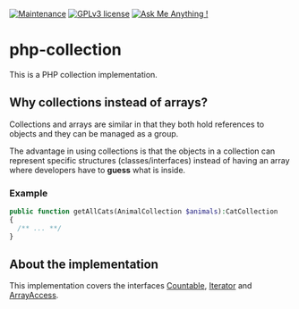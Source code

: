 [![Maintenance](https://img.shields.io/badge/Maintained%3F-yes-green.svg)](https://GitHub.com/Naereen/StrapDown.js/graphs/commit-activity)
[![GPLv3 license](https://img.shields.io/badge/License-GPLv3-blue.svg)](http://perso.crans.org/besson/LICENSE.html)
[![Ask Me Anything !](https://img.shields.io/badge/Ask%20me-anything-1abc9c.svg)](https://GitHub.com/Naereen/ama)

# php-collection
This is a PHP collection implementation.

## Why collections instead of arrays?
Collections and arrays are similar in that they both hold references to objects and they can be managed as a group.

The advantage in using collections is that the objects in a collection can represent specific structures (classes/interfaces) instead of having an array where developers have to **guess** what is inside.

### Example
```PHP
public function getAllCats(AnimalCollection $animals):CatCollection
{
  /** ... **/
}
```
## About the implementation
This implementation covers the interfaces [Countable](https://www.php.net/manual/en/class.countable.php), [Iterator](https://www.php.net/manual/en/class.iterator.php) and [ArrayAccess](https://www.php.net/manual/en/class.arrayaccess.php).
